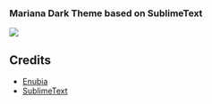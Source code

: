 ### Mariana Dark Theme based on SublimeText
![](https://github.com/iliareshetov/vscode-theme-mariana-dark/blob/main/images/preview.png?raw=true)

## Credits
- [Enubia](https://github.com/Enubia/sublime-text-4-theme)
- [SublimeText](https://github.com/SublimeText)



